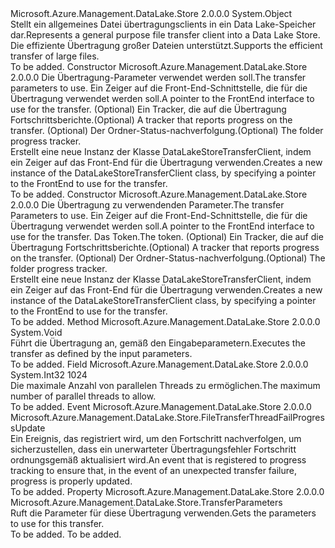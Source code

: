 <Type Name="DataLakeStoreTransferClient" FullName="Microsoft.Azure.Management.DataLake.Store.DataLakeStoreTransferClient">
  <TypeSignature Language="C#" Value="public sealed class DataLakeStoreTransferClient" />
  <TypeSignature Language="ILAsm" Value=".class public auto ansi sealed beforefieldinit DataLakeStoreTransferClient extends System.Object" />
  <TypeSignature Language="DocId" Value="T:Microsoft.Azure.Management.DataLake.Store.DataLakeStoreTransferClient" />
  <TypeSignature Language="VB.NET" Value="Public NotInheritable Class DataLakeStoreTransferClient" />
  <TypeSignature Language="F#" Value="type DataLakeStoreTransferClient = class" />
  <AssemblyInfo>
    <AssemblyName>Microsoft.Azure.Management.DataLake.Store</AssemblyName>
    <AssemblyVersion>2.0.0.0</AssemblyVersion>
  </AssemblyInfo>
  <Base>
    <BaseTypeName>System.Object</BaseTypeName>
  </Base>
  <Interfaces />
  <Docs>
    <summary>
            <span data-ttu-id="7dd98-101">Stellt ein allgemeines Datei übertragungsclients in ein Data Lake-Speicher dar.</span><span class="sxs-lookup"><span data-stu-id="7dd98-101">Represents a general purpose file transfer client into a Data Lake Store.</span></span> <span data-ttu-id="7dd98-102">Die effiziente Übertragung großer Dateien unterstützt.</span><span class="sxs-lookup"><span data-stu-id="7dd98-102">Supports the efficient transfer of large files.</span></span>
            </summary>
    <remarks>To be added.</remarks>
  </Docs>
  <Members>
    <Member MemberName=".ctor">
      <MemberSignature Language="C#" Value="public DataLakeStoreTransferClient (Microsoft.Azure.Management.DataLake.Store.TransferParameters transferParameters, Microsoft.Azure.Management.DataLake.Store.IFrontEndAdapter frontEnd, IProgress&lt;Microsoft.Azure.Management.DataLake.Store.TransferProgress&gt; progressTracker = null, IProgress&lt;Microsoft.Azure.Management.DataLake.Store.TransferFolderProgress&gt; folderProgressTracker = null);" />
      <MemberSignature Language="ILAsm" Value=".method public hidebysig specialname rtspecialname instance void .ctor(class Microsoft.Azure.Management.DataLake.Store.TransferParameters transferParameters, class Microsoft.Azure.Management.DataLake.Store.IFrontEndAdapter frontEnd, class System.IProgress`1&lt;class Microsoft.Azure.Management.DataLake.Store.TransferProgress&gt; progressTracker, class System.IProgress`1&lt;class Microsoft.Azure.Management.DataLake.Store.TransferFolderProgress&gt; folderProgressTracker) cil managed" />
      <MemberSignature Language="DocId" Value="M:Microsoft.Azure.Management.DataLake.Store.DataLakeStoreTransferClient.#ctor(Microsoft.Azure.Management.DataLake.Store.TransferParameters,Microsoft.Azure.Management.DataLake.Store.IFrontEndAdapter,System.IProgress{Microsoft.Azure.Management.DataLake.Store.TransferProgress},System.IProgress{Microsoft.Azure.Management.DataLake.Store.TransferFolderProgress})" />
      <MemberSignature Language="F#" Value="new Microsoft.Azure.Management.DataLake.Store.DataLakeStoreTransferClient : Microsoft.Azure.Management.DataLake.Store.TransferParameters * Microsoft.Azure.Management.DataLake.Store.IFrontEndAdapter * IProgress&lt;Microsoft.Azure.Management.DataLake.Store.TransferProgress&gt; * IProgress&lt;Microsoft.Azure.Management.DataLake.Store.TransferFolderProgress&gt; -&gt; Microsoft.Azure.Management.DataLake.Store.DataLakeStoreTransferClient" Usage="new Microsoft.Azure.Management.DataLake.Store.DataLakeStoreTransferClient (transferParameters, frontEnd, progressTracker, folderProgressTracker)" />
      <MemberType>Constructor</MemberType>
      <AssemblyInfo>
        <AssemblyName>Microsoft.Azure.Management.DataLake.Store</AssemblyName>
        <AssemblyVersion>2.0.0.0</AssemblyVersion>
      </AssemblyInfo>
      <Parameters>
        <Parameter Name="transferParameters" Type="Microsoft.Azure.Management.DataLake.Store.TransferParameters" />
        <Parameter Name="frontEnd" Type="Microsoft.Azure.Management.DataLake.Store.IFrontEndAdapter" />
        <Parameter Name="progressTracker" Type="System.IProgress&lt;Microsoft.Azure.Management.DataLake.Store.TransferProgress&gt;" />
        <Parameter Name="folderProgressTracker" Type="System.IProgress&lt;Microsoft.Azure.Management.DataLake.Store.TransferFolderProgress&gt;" />
      </Parameters>
      <Docs>
        <param name="transferParameters"><span data-ttu-id="7dd98-103">Die Übertragung-Parameter verwendet werden soll.</span><span class="sxs-lookup"><span data-stu-id="7dd98-103">The transfer parameters to use.</span></span></param>
        <param name="frontEnd"><span data-ttu-id="7dd98-104">Ein Zeiger auf die Front-End-Schnittstelle, die für die Übertragung verwendet werden soll.</span><span class="sxs-lookup"><span data-stu-id="7dd98-104">A pointer to the FrontEnd interface to use for the transfer.</span></span></param>
        <param name="progressTracker"><span data-ttu-id="7dd98-105">(Optional) Ein Tracker, die auf die Übertragung Fortschrittsberichte.</span><span class="sxs-lookup"><span data-stu-id="7dd98-105">(Optional) A tracker that reports progress on the transfer.</span></span></param>
        <param name="folderProgressTracker"><span data-ttu-id="7dd98-106">(Optional) Der Ordner-Status-nachverfolgung.</span><span class="sxs-lookup"><span data-stu-id="7dd98-106">(Optional) The folder progress tracker.</span></span></param>
        <summary>
            <span data-ttu-id="7dd98-107">Erstellt eine neue Instanz der Klasse DataLakeStoreTransferClient, indem ein Zeiger auf das Front-End für die Übertragung verwenden.</span><span class="sxs-lookup"><span data-stu-id="7dd98-107">Creates a new instance of the DataLakeStoreTransferClient class, by specifying a pointer to the FrontEnd to use for the transfer.</span></span>
            </summary>
        <remarks>To be added.</remarks>
      </Docs>
    </Member>
    <Member MemberName=".ctor">
      <MemberSignature Language="C#" Value="public DataLakeStoreTransferClient (Microsoft.Azure.Management.DataLake.Store.TransferParameters transferParameters, Microsoft.Azure.Management.DataLake.Store.IFrontEndAdapter frontEnd, System.Threading.CancellationToken token, IProgress&lt;Microsoft.Azure.Management.DataLake.Store.TransferProgress&gt; progressTracker = null, IProgress&lt;Microsoft.Azure.Management.DataLake.Store.TransferFolderProgress&gt; folderProgressTracker = null);" />
      <MemberSignature Language="ILAsm" Value=".method public hidebysig specialname rtspecialname instance void .ctor(class Microsoft.Azure.Management.DataLake.Store.TransferParameters transferParameters, class Microsoft.Azure.Management.DataLake.Store.IFrontEndAdapter frontEnd, valuetype System.Threading.CancellationToken token, class System.IProgress`1&lt;class Microsoft.Azure.Management.DataLake.Store.TransferProgress&gt; progressTracker, class System.IProgress`1&lt;class Microsoft.Azure.Management.DataLake.Store.TransferFolderProgress&gt; folderProgressTracker) cil managed" />
      <MemberSignature Language="DocId" Value="M:Microsoft.Azure.Management.DataLake.Store.DataLakeStoreTransferClient.#ctor(Microsoft.Azure.Management.DataLake.Store.TransferParameters,Microsoft.Azure.Management.DataLake.Store.IFrontEndAdapter,System.Threading.CancellationToken,System.IProgress{Microsoft.Azure.Management.DataLake.Store.TransferProgress},System.IProgress{Microsoft.Azure.Management.DataLake.Store.TransferFolderProgress})" />
      <MemberSignature Language="F#" Value="new Microsoft.Azure.Management.DataLake.Store.DataLakeStoreTransferClient : Microsoft.Azure.Management.DataLake.Store.TransferParameters * Microsoft.Azure.Management.DataLake.Store.IFrontEndAdapter * System.Threading.CancellationToken * IProgress&lt;Microsoft.Azure.Management.DataLake.Store.TransferProgress&gt; * IProgress&lt;Microsoft.Azure.Management.DataLake.Store.TransferFolderProgress&gt; -&gt; Microsoft.Azure.Management.DataLake.Store.DataLakeStoreTransferClient" Usage="new Microsoft.Azure.Management.DataLake.Store.DataLakeStoreTransferClient (transferParameters, frontEnd, token, progressTracker, folderProgressTracker)" />
      <MemberType>Constructor</MemberType>
      <AssemblyInfo>
        <AssemblyName>Microsoft.Azure.Management.DataLake.Store</AssemblyName>
        <AssemblyVersion>2.0.0.0</AssemblyVersion>
      </AssemblyInfo>
      <Parameters>
        <Parameter Name="transferParameters" Type="Microsoft.Azure.Management.DataLake.Store.TransferParameters" />
        <Parameter Name="frontEnd" Type="Microsoft.Azure.Management.DataLake.Store.IFrontEndAdapter" />
        <Parameter Name="token" Type="System.Threading.CancellationToken" />
        <Parameter Name="progressTracker" Type="System.IProgress&lt;Microsoft.Azure.Management.DataLake.Store.TransferProgress&gt;" />
        <Parameter Name="folderProgressTracker" Type="System.IProgress&lt;Microsoft.Azure.Management.DataLake.Store.TransferFolderProgress&gt;" />
      </Parameters>
      <Docs>
        <param name="transferParameters"><span data-ttu-id="7dd98-108">Die Übertragung zu verwendenden Parameter.</span><span class="sxs-lookup"><span data-stu-id="7dd98-108">The transfer Parameters to use.</span></span></param>
        <param name="frontEnd"><span data-ttu-id="7dd98-109">Ein Zeiger auf die Front-End-Schnittstelle, die für die Übertragung verwendet werden soll.</span><span class="sxs-lookup"><span data-stu-id="7dd98-109">A pointer to the FrontEnd interface to use for the transfer.</span></span></param>
        <param name="token"><span data-ttu-id="7dd98-110">Das Token.</span><span class="sxs-lookup"><span data-stu-id="7dd98-110">The token.</span></span></param>
        <param name="progressTracker"><span data-ttu-id="7dd98-111">(Optional) Ein Tracker, die auf die Übertragung Fortschrittsberichte.</span><span class="sxs-lookup"><span data-stu-id="7dd98-111">(Optional) A tracker that reports progress on the transfer.</span></span></param>
        <param name="folderProgressTracker"><span data-ttu-id="7dd98-112">(Optional) Der Ordner-Status-nachverfolgung.</span><span class="sxs-lookup"><span data-stu-id="7dd98-112">(Optional) The folder progress tracker.</span></span></param>
        <summary>
            <span data-ttu-id="7dd98-113">Erstellt eine neue Instanz der Klasse DataLakeStoreTransferClient, indem ein Zeiger auf das Front-End für die Übertragung verwenden.</span><span class="sxs-lookup"><span data-stu-id="7dd98-113">Creates a new instance of the DataLakeStoreTransferClient class, by specifying a pointer to the FrontEnd to use for the transfer.</span></span>
            </summary>
        <remarks>To be added.</remarks>
      </Docs>
    </Member>
    <Member MemberName="Execute">
      <MemberSignature Language="C#" Value="public void Execute ();" />
      <MemberSignature Language="ILAsm" Value=".method public hidebysig instance void Execute() cil managed" />
      <MemberSignature Language="DocId" Value="M:Microsoft.Azure.Management.DataLake.Store.DataLakeStoreTransferClient.Execute" />
      <MemberSignature Language="VB.NET" Value="Public Sub Execute ()" />
      <MemberSignature Language="F#" Value="member this.Execute : unit -&gt; unit" Usage="dataLakeStoreTransferClient.Execute " />
      <MemberType>Method</MemberType>
      <AssemblyInfo>
        <AssemblyName>Microsoft.Azure.Management.DataLake.Store</AssemblyName>
        <AssemblyVersion>2.0.0.0</AssemblyVersion>
      </AssemblyInfo>
      <ReturnValue>
        <ReturnType>System.Void</ReturnType>
      </ReturnValue>
      <Parameters />
      <Docs>
        <summary>
            <span data-ttu-id="7dd98-114">Führt die Übertragung an, gemäß den Eingabeparametern.</span><span class="sxs-lookup"><span data-stu-id="7dd98-114">Executes the transfer as defined by the input parameters.</span></span>
            </summary>
        <remarks>To be added.</remarks>
      </Docs>
    </Member>
    <Member MemberName="MaxAllowedThreadsPerFile">
      <MemberSignature Language="C#" Value="public const int MaxAllowedThreadsPerFile = 1024;" />
      <MemberSignature Language="ILAsm" Value=".field public static literal int32 MaxAllowedThreadsPerFile = (1024)" />
      <MemberSignature Language="DocId" Value="F:Microsoft.Azure.Management.DataLake.Store.DataLakeStoreTransferClient.MaxAllowedThreadsPerFile" />
      <MemberSignature Language="VB.NET" Value="Public Const MaxAllowedThreadsPerFile As Integer  = 1024" />
      <MemberSignature Language="F#" Value="val mutable MaxAllowedThreadsPerFile : int" Usage="Microsoft.Azure.Management.DataLake.Store.DataLakeStoreTransferClient.MaxAllowedThreadsPerFile" />
      <MemberType>Field</MemberType>
      <AssemblyInfo>
        <AssemblyName>Microsoft.Azure.Management.DataLake.Store</AssemblyName>
        <AssemblyVersion>2.0.0.0</AssemblyVersion>
      </AssemblyInfo>
      <ReturnValue>
        <ReturnType>System.Int32</ReturnType>
      </ReturnValue>
      <MemberValue>1024</MemberValue>
      <Docs>
        <summary>
            <span data-ttu-id="7dd98-115">Die maximale Anzahl von parallelen Threads zu ermöglichen.</span><span class="sxs-lookup"><span data-stu-id="7dd98-115">The maximum number of parallel threads to allow.</span></span> 
            </summary>
        <remarks>To be added.</remarks>
      </Docs>
    </Member>
    <Member MemberName="OnFileTransferThreadFailProgressUpdate">
      <MemberSignature Language="C#" Value="public event Microsoft.Azure.Management.DataLake.Store.FileTransferThreadFailProgressUpdate OnFileTransferThreadFailProgressUpdate;" />
      <MemberSignature Language="ILAsm" Value=".event class Microsoft.Azure.Management.DataLake.Store.FileTransferThreadFailProgressUpdate OnFileTransferThreadFailProgressUpdate" />
      <MemberSignature Language="DocId" Value="E:Microsoft.Azure.Management.DataLake.Store.DataLakeStoreTransferClient.OnFileTransferThreadFailProgressUpdate" />
      <MemberSignature Language="VB.NET" Value="Public Event OnFileTransferThreadFailProgressUpdate As FileTransferThreadFailProgressUpdate " />
      <MemberSignature Language="F#" Value="member this.OnFileTransferThreadFailProgressUpdate : Microsoft.Azure.Management.DataLake.Store.FileTransferThreadFailProgressUpdate " Usage="member this.OnFileTransferThreadFailProgressUpdate : Microsoft.Azure.Management.DataLake.Store.FileTransferThreadFailProgressUpdate " />
      <MemberType>Event</MemberType>
      <AssemblyInfo>
        <AssemblyName>Microsoft.Azure.Management.DataLake.Store</AssemblyName>
        <AssemblyVersion>2.0.0.0</AssemblyVersion>
      </AssemblyInfo>
      <ReturnValue>
        <ReturnType>Microsoft.Azure.Management.DataLake.Store.FileTransferThreadFailProgressUpdate</ReturnType>
      </ReturnValue>
      <Docs>
        <summary>
             <span data-ttu-id="7dd98-116">Ein Ereignis, das registriert wird, um den Fortschritt nachverfolgen, um sicherzustellen, dass ein unerwarteter Übertragungsfehler Fortschritt ordnungsgemäß aktualisiert wird.</span><span class="sxs-lookup"><span data-stu-id="7dd98-116">An event that is registered to progress tracking to ensure that, in the event of an unexpected transfer failure, progress is properly updated.</span></span>
             </summary>
        <remarks>To be added.</remarks>
      </Docs>
    </Member>
    <Member MemberName="Parameters">
      <MemberSignature Language="C#" Value="public Microsoft.Azure.Management.DataLake.Store.TransferParameters Parameters { get; }" />
      <MemberSignature Language="ILAsm" Value=".property instance class Microsoft.Azure.Management.DataLake.Store.TransferParameters Parameters" />
      <MemberSignature Language="DocId" Value="P:Microsoft.Azure.Management.DataLake.Store.DataLakeStoreTransferClient.Parameters" />
      <MemberSignature Language="VB.NET" Value="Public ReadOnly Property Parameters As TransferParameters" />
      <MemberSignature Language="F#" Value="member this.Parameters : Microsoft.Azure.Management.DataLake.Store.TransferParameters" Usage="Microsoft.Azure.Management.DataLake.Store.DataLakeStoreTransferClient.Parameters" />
      <MemberType>Property</MemberType>
      <AssemblyInfo>
        <AssemblyName>Microsoft.Azure.Management.DataLake.Store</AssemblyName>
        <AssemblyVersion>2.0.0.0</AssemblyVersion>
      </AssemblyInfo>
      <ReturnValue>
        <ReturnType>Microsoft.Azure.Management.DataLake.Store.TransferParameters</ReturnType>
      </ReturnValue>
      <Docs>
        <summary>
            <span data-ttu-id="7dd98-117">Ruft die Parameter für diese Übertragung verwenden.</span><span class="sxs-lookup"><span data-stu-id="7dd98-117">Gets the parameters to use for this transfer.</span></span>
            </summary>
        <value>To be added.</value>
        <remarks>To be added.</remarks>
      </Docs>
    </Member>
  </Members>
</Type>
